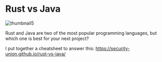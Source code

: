 # Rust vs Java

![thumbnail5](https://user-images.githubusercontent.com/1176339/210205441-9a32c8f6-241a-4cbf-bd4d-e1145754c3f6.png)



Rust and Java are two of the most popular programming languages, but which one is best for your next project? 

I put together a cheatsheet to answer this:
https://security-union.github.io/rust-vs-java/
